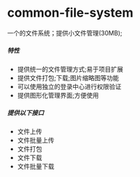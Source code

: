 # common-file-system
一个的文件系统；提供小文件管理(30MB);

##### 特性
- 提供统一的文件管理方式;易于项目扩展
- 提供文件打包;下载;图片缩略图等功能
- 可以使用独立的登录中心进行权限验证
- 提供图形化管理界面;方便使用

##### 提供以下接口
- 文件上传
- 文件批量上传
- 文件打包
- 文件下载
- 文件批量下载

